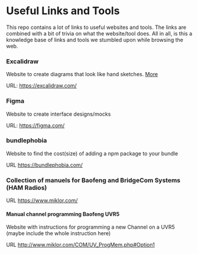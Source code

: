 # Useful Links and Tools

This repo contains a lot of links to useful websites and tools.
The links are combined with a bit of trivia on what the website/tool
does. All in all, is this a knowledge base of links and tools
we stumbled upon while browsing the web.


### Excalidraw

Website to create diagrams that look like hand sketches. [More](https://github.com/Hackertreff-Reutte/useful-links-and-tools/blob/main/drawing/excalidraw.md)

URL: https://excalidraw.com/


### Figma

Website to create interface designs/mocks

URL: https://figma.com/


### bundlephobia

Website to find the cost(size) of adding a npm package to your bundle

URL https://bundlephobia.com/

### Collection of manuels for Baofeng and BridgeCom Systems  (HAM Radios)

URL https://www.miklor.com/

#### Manual channel programming Baofeng UVR5

Website with instructions for programming a new Channel on a UVR5 (maybe include the whole instruction here)

URL http://www.miklor.com/COM/UV_ProgMem.php#Option1
